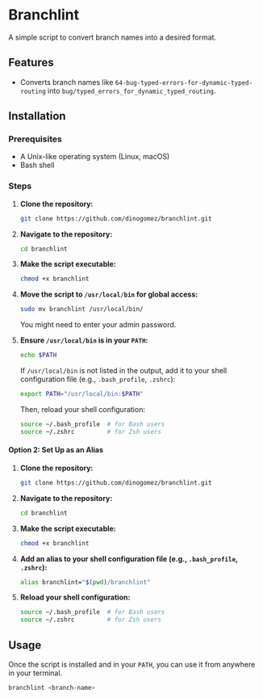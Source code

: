 # Branchlint

A simple script to convert branch names into a desired format.

## Features

- Converts branch names like `64-bug-typed-errors-for-dynamic-typed-routing` into `bug/typed_errors_for_dynamic_typed_routing`.

## Installation

### Prerequisites

- A Unix-like operating system (Linux, macOS)
- Bash shell

### Steps

1. **Clone the repository:**

   ```bash
   git clone https://github.com/dinogomez/branchlint.git
   ```

2. **Navigate to the repository:**

   ```bash
   cd branchlint
   ```

3. **Make the script executable:**

   ```bash
   chmod +x branchlint
   ```

4. **Move the script to `/usr/local/bin` for global access:**

   ```bash
   sudo mv branchlint /usr/local/bin/
   ```

   You might need to enter your admin password.

5. **Ensure `/usr/local/bin` is in your `PATH`:**

   ```bash
   echo $PATH
   ```

   If `/usr/local/bin` is not listed in the output, add it to your shell configuration file (e.g., `.bash_profile`, `.zshrc`):

   ```bash
   export PATH="/usr/local/bin:$PATH"
   ```

   Then, reload your shell configuration:

   ```bash
   source ~/.bash_profile  # for Bash users
   source ~/.zshrc         # for Zsh users
   ```

#### Option 2: Set Up as an Alias

1. **Clone the repository:**

   ```bash
   git clone https://github.com/dinogomez/branchlint.git
   ```

2. **Navigate to the repository:**

   ```bash
   cd branchlint
   ```

3. **Make the script executable:**

   ```bash
   chmod +x branchlint
   ```

4. **Add an alias to your shell configuration file (e.g., `.bash_profile`, `.zshrc`):**

   ```bash
   alias branchlint="$(pwd)/branchlint"
   ```

5. **Reload your shell configuration:**

   ```bash
   source ~/.bash_profile  # for Bash users
   source ~/.zshrc         # for Zsh users
   ```

## Usage

Once the script is installed and in your `PATH`, you can use it from anywhere in your terminal.

```bash
branchlint <branch-name>
```
